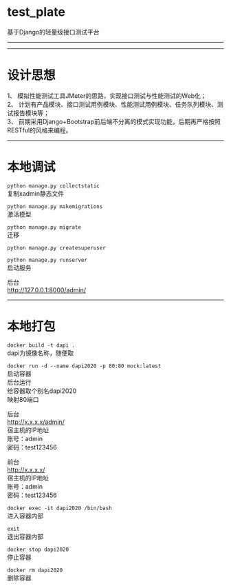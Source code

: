 # test_plate  
基于Django的轻量级接口测试平台  



***



***
# 设计思想  
1、 模拟性能测试工具JMeter的思路，实现接口测试与性能测试的Web化；  
2、 计划有产品模块、接口测试用例模块、性能测试用例模块、任务队列模块、测试报告模块等；  
3、 前期采用Django+Bootstrap前后端不分离的模式实现功能，后期再严格按照RESTful的风格来编程。  


***
# 本地调试  
`python manage.py collectstatic`  
复制xadmin静态文件  

`python manage.py makemigrations`  
激活模型  

`python manage.py migrate`  
迁移  

`python manage.py createsuperuser`  


`python manage.py runserver`  
启动服务 

后台  
http://127.0.0.1:8000/admin/


***
# 本地打包  
`docker build -t dapi .`  
dapi为镜像名称，随便取  

`docker run -d --name dapi2020 -p 80:80 mock:latest`  
启动容器  
后台运行  
给容器取个别名dapi2020  
映射80端口  

后台  
http://x.x.x.x/admin/  
宿主机的IP地址  
账号：admin  
密码：test123456  

前台  
http://x.x.x.x/  
宿主机的IP地址  
账号：admin  
密码：test123456

`docker exec -it dapi2020 /bin/bash`  
进入容器内部

`exit`  
退出容器内部

`docker stop dapi2020`  
停止容器  

`docker rm dapi2020`  
删除容器  
